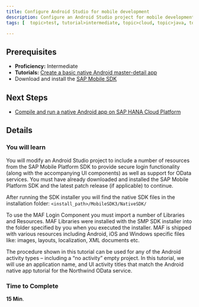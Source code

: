 ```yaml
---
title: Configure Android Studio for mobile development
description: Configure an Android Studio project for mobile development with SAP HANA Cloud Platform Development and Operations
tags: [  topic>test, tutorial>intermediate, topic>cloud, topic>java, topic>mobile, products>sap-hana-cloud-platform ]

---
```


## Prerequisites  
 - **Proficiency:** Intermediate
 - **Tutorials:** [Create a basic native Android master-detail app](http://go.sap.com/developer/tutorials/hcpdo-basic-android-app.html)
 - Download and install the [SAP Mobile SDK](https://store.sap.com/sap/cpa/ui/resources/store/html/SolutionDetails.html?pid=0000013098)

## Next Steps
 - [Compile and run a native Android app on SAP HANA Cloud Platform](http://go.sap.com/developer/tutorials/hcpdo-run-native-android-app.html)

## Details
### You will learn  
You will modify an Android Studio project to include a number of resources from the SAP Mobile Platform SDK to provide secure login functionality (along with the accompanying UI components) as well as support for OData services. You must have already downloaded and installed the SAP Mobile Platform SDK and the latest patch release (if applicable) to continue.

After running the SDK installer you will find the native SDK files in the installation folder: `<install_path>/MobileSDK3/NativeSDK/`

To use the MAF Login Component you must import a number of Libraries and Resources. MAF Libraries were installed with the SMP SDK installer into the folder specified by you when you executed the installer. MAF is shipped with various resources including Android, iOS and Windows specific files like: images, layouts, localization, XML documents etc. 

The procedure shown in this tutorial can be used for any of the Android activity types – including a “no activity” empty project. In this tutorial, we will use an application name, and UI activity titles that match the Android native app tutorial for the Northwind OData service.

### Time to Complete
**15 Min**.
